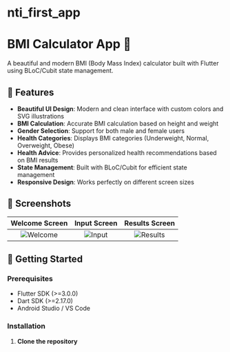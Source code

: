 # nti_first_app
# BMI Calculator App 📱

A beautiful and modern BMI (Body Mass Index) calculator built with Flutter using BLoC/Cubit state management.

## 🌟 Features

- **Beautiful UI Design**: Modern and clean interface with custom colors and SVG illustrations
- **BMI Calculation**: Accurate BMI calculation based on height and weight
- **Gender Selection**: Support for both male and female users
- **Health Categories**: Displays BMI categories (Underweight, Normal, Overweight, Obese)
- **Health Advice**: Provides personalized health recommendations based on BMI results
- **State Management**: Built with BLoC/Cubit for efficient state management
- **Responsive Design**: Works perfectly on different screen sizes

## 📱 Screenshots

| Welcome Screen | Input Screen | Results Screen |
|:--------------:|:------------:|:--------------:|
| ![Welcome](screenshots/welcome.png) | ![Input](screenshots/input.png) | ![Results](screenshots/results.png) |

## 🚀 Getting Started

### Prerequisites

- Flutter SDK (>=3.0.0)
- Dart SDK (>=2.17.0)
- Android Studio / VS Code

### Installation

1. **Clone the repository**
